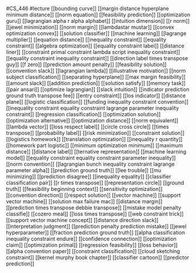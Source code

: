 #CS_446
#lecture
[[bounding curve]]
[[margin distance hyperplane minimum distance]]
[[norm equation]]
[[feasibility prediction]]
[[optimization guru]]
[[lagrangian alpha r alpha alphabet]]
[[intuition dimension]]
[[r norm]]
[[jewel minimization]]
[[norm margin]]
[[lambdastar mustar]]
[[convex optimization convex]]
[[solution classifier]]
[[machine learning]]
[[lagrange multiplier]]
[[equation distance]]
[[inequality constraint]]
[[equality constraint]]
[[algebra optimization]]
[[equality constraint label]]
[[distance liner]]
[[constraint primal constraint lambda script inequality constraint]]
[[equality constraint inequality constraint]]
[[direction label times transpose guy]]
[[f zero]]
[[prediction amount penalty]]
[[feasibility solution]]
[[convention slack]]
[[lagrangian lambda]]
[[illustrative motivation]]
[[norm subject classification]]
[[separating hyperplane]]
[[max margin feasibility]]
[[amount slack]]
[[addition prediction]]
[[solution satisfy]]
[[memory task]]
[[pair ansari]]
[[optimize lagrangian]]
[[slack intuition]]
[[indicator prediction ground truth transpose fee]]
[[entry constraint]]
[[los indicator]]
[[distance plane]]
[[logistic classification]]
[[funding inequality constraint convention]]
[[inequality constraint equality constraint lagrange parameter inequality constraint]]
[[regression classification]]
[[optimization solution]]
[[optimization alternative]]
[[optimization distance]]
[[norm equivalent]]
[[lambda vector]]
[[loss respect label]]
[[circle cross circle]]
[[times transpose]]
[[probability label]]
[[risk minimization]]
[[constraint solution]]
[[logistics homework]]
[[translation optimization]]
[[inequality r quantity]]
[[homework part logistic]]
[[minimum optimization minimum]]
[[maximum distance]]
[[distance label]]
[[ternative representation]]
[[machine learning model]]
[[equality constraint equality constraint parameter inequality]]
[[norm convention]]
[[lagrangian bunch inequality constraint lagrange parameter alpha]]
[[prediction ground truth]]
[[lee trouble]]
[[mu minimizing]]
[[prediction disagree]]
[[inequality equality]]
[[classifier classification pair]]
[[r times transpose]]
[[representation circle]]
[[ground truth]]
[[feasibility beginning context]]
[[sensitivity optimization]]
[[convention direction]]
[[respect solution]]
[[vector machine]]
[[support vector machine]]
[[solution max failure mac]]
[[distance margin]]
[[prediction times transpose debbie transpose]]
[[mistake model penalty classifie]]
[[cozero meal]]
[[loss times transpose]]
[[web constraint trick]]
[[support vector machine concept]]
[[distance direction slack]]
[[interpretation judgment]]
[[prediction penalty prediction mistake]]
[[jewel hyperparameter]]
[[fraction prediction ground truth]]
[[alpha classification inequality constraint endure]]
[[confidence connection]]
[[optimization claim]]
[[optimization primal]]
[[regression feasibility]]
[[loss behavior]]
[[alpha convention paper]]
[[constraint classification]]
[[cloud sketching constraint]]
[[kernel murphy book chapter]]
[[classifier cartoon]]
[[predictor prediction]]
